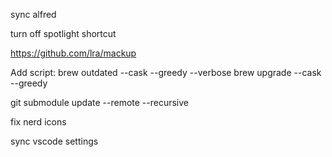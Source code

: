 sync alfred

turn off spotlight shortcut

https://github.com/lra/mackup

Add script:
brew outdated --cask --greedy --verbose
brew upgrade --cask --greedy

git submodule update --remote --recursive

fix nerd icons

sync vscode settings

